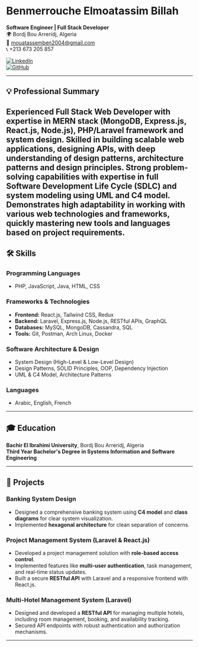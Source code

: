 # Benmerrouche Elmoatassim Billah

**Software Engineer | Full Stack Developer**  
🌍 Bordj Bou Arreridj, Algeria  
📧 [mouatassemben2004@gmail.com](mailto:mouatassemben2004@gmail.com)  
📞 +213 673 205 857  

[![LinkedIn](https://img.shields.io/badge/-LinkedIn-blue?logo=linkedin&style=flat-square)](https://www.linkedin.com/in/elmoatassim-billah-benmerrouche-56278130a)  
[![GitHub](https://img.shields.io/badge/-GitHub-black?logo=github&style=flat-square)](https://github.com/Elmoatassimm)

---

## 💡 Professional Summary

Experienced Full Stack Web Developer with expertise in MERN stack (MongoDB, Express.js, React.js, Node.js), PHP/Laravel framework and system design. Skilled in building scalable web applications, designing APIs, with deep understanding of design patterns, architecture patterns and design principles. Strong problem-solving capabilities with expertise in full Software Development Life Cycle (SDLC) and system modeling using UML and C4 model. Demonstrates high adaptability in working with various web technologies and frameworks, quickly mastering new tools and languages based on project requirements.
---

## 🛠 Skills

### **Programming Languages**
- PHP, JavaScript, Java, HTML, CSS

### **Frameworks & Technologies**
- **Frontend:** React.js, Tailwind CSS, Redux  
- **Backend:** Laravel, Express.js, Node.js, RESTful APIs, GraphQL  
- **Databases:** MySQL, MongoDB, Cassandra, SQL  
- **Tools:** Git, Postman, Arch Linux, Docker

### **Software Architecture & Design**
- System Design (High-Level & Low-Level Design)  
- Design Patterns, SOLID Principles, OOP, Dependency Injection  
- UML & C4 Model, Architecture Patterns  

### **Languages**
- Arabic, English, French

---

## 🎓 Education

**Bachir El Ibrahimi University**, Bordj Bou Arreridj, Algeria  
**Third Year Bachelor's Degree in Systems Information and Software Engineering**

---

## 🚀 Projects

### **Banking System Design**
- Designed a comprehensive banking system using **C4 model** and **class diagrams** for clear system visualization.  
- Implemented **hexagonal architecture** for clean separation of concerns.

### **Project Management System (Laravel & React.js)**
- Developed a project management solution with **role-based access control**.  
- Implemented features like **multi-user authentication**, task management, and real-time status updates.  
- Built a secure **RESTful API** with Laravel and a responsive frontend with React.js.

### **Multi-Hotel Management System (Laravel)**
- Designed and developed a **RESTful API** for managing multiple hotels, including room management, booking, and availability tracking.  
- Secured API endpoints with robust authentication and authorization mechanisms.

---

